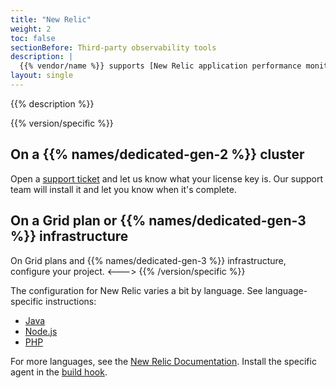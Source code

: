 ```yaml
---
title: "New Relic"
weight: 2
toc: false
sectionBefore: Third-party observability tools
description: |
  {{% vendor/name %}} supports [New Relic application performance monitoring](https://newrelic.com/products/application-monitoring).
layout: single
---
```


{{% description %}}

{{% version/specific %}}
## On a {{% names/dedicated-gen-2 %}} cluster

Open a [support ticket](/learn/overview/get-support.md) and let us know what your license key is.
Our support team will install it and let you know when it's complete.

## On a Grid plan or {{% names/dedicated-gen-3 %}} infrastructure

On Grid plans and {{% names/dedicated-gen-3 %}} infrastructure, configure your project.
<--->
{{% /version/specific %}}

The configuration for New Relic varies a bit by language.
See language-specific instructions:

- [Java](/increase-observability/integrate-observability/new-relic/java.md)
- [Node.js](/increase-observability/integrate-observability/new-relic/nodejs.md)
- [PHP](/increase-observability/integrate-observability/new-relic/php.md)

For more languages, see the [New Relic Documentation](https://docs.newrelic.com/docs/agents/).
Install the specific agent in the [build hook](/create-apps/hooks/_index.md).
